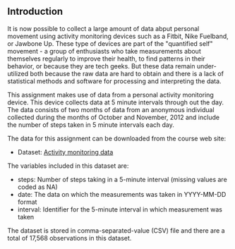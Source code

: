 ## Introduction

It is now possible to collect a large amount of data abput personal movement using activity monitoring devices such as a Fitbit, Nike Fuelband, or Jawbone Up. These type of devices are part of the "quantified self" movement - a group of enthusiasts who take measurements about themselves regularly to improve their health, to find patterns in their behavior, or because they are tech geeks. But these data remain under-utilized both because the raw data are hard to obtain and there is a lack of statistical methods and software for processing and interpreting the data.

This assignment makes use of data from a personal activity monitoring device. This device collects data at 5 minute intervals through out the day. The data consists of two months of data from an anonymous individual collected during the months of October and November, 2012 and include the number of steps taken in 5 minute intervals each day.

The data for this assignment can be downloaded from the course web site:
  
  * Dataset: [Activity monitoring data](https://d396qusza40orc.cloudfront.net/repdata%2Fdata%2Factivity.zip)

The variables included in this dataset are:
  
  * steps: Number of steps taking in a 5-minute interval (missing values are coded as NA)
  * date: The data on which the measurements was taken in YYYY-MM-DD format
  * interval: Identifier for the 5-minute interval in which measurement was taken

The dataset is stored in comma-separated-value (CSV) file and there are a total of 17,568 observations in this dataset.